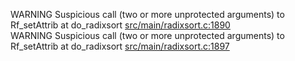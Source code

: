 WARNING Suspicious call (two or more unprotected arguments) to Rf_setAttrib at do_radixsort [src/main/radixsort.c:1890](https://github.com/wch/r-source/blob/f592a4850a1f33b1627f6bab81b37076a961e98e/src/main/radixsort.c/#L1890)  
WARNING Suspicious call (two or more unprotected arguments) to Rf_setAttrib at do_radixsort [src/main/radixsort.c:1897](https://github.com/wch/r-source/blob/f592a4850a1f33b1627f6bab81b37076a961e98e/src/main/radixsort.c/#L1897)  
